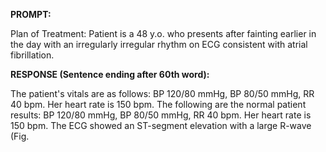 **PROMPT:**

Plan of Treatment:  Patient is a 48 y.o. who presents after fainting earlier in the day with an irregularly irregular rhythm on ECG consistent with atrial fibrillation. 

**RESPONSE (Sentence ending after 60th word):**

The patient's vitals are as follows: BP 120/80 mmHg, BP 80/50 mmHg, RR 40 bpm. Her heart rate is 150 bpm. The following are the normal patient results: BP 120/80 mmHg, BP 80/50 mmHg, RR 40 bpm. Her heart rate is 150 bpm. The ECG showed an ST-segment elevation with a large R-wave (Fig. 